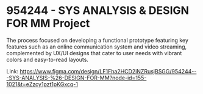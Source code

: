# 954244 - SYS ANALYSIS & DESIGN FOR MM Project
The process focused on developing a functional prototype featuring key features such as an online communication system and video streaming, complemented by UX/UI designs that cater to user needs with vibrant colors and easy-to-read layouts.

Link: https://www.figma.com/design/LF1Fha2HCD2iNZRusjBSGG/954244---SYS-ANALYSIS-%26-DESIGN-FOR-MM?node-id=155-1021&t=eZzcy1pzt1pKGxcq-1

